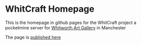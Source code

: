 # WhitCraft Homepage

This is the homepage in github pages for the WhitCraft project a pocketmine server for [Whitworth Art Gallery](http://www.whitworth.manchester.ac.uk/) in Manchester

The page is [published here](http://cheapjack.github.io/whitcraft/)
